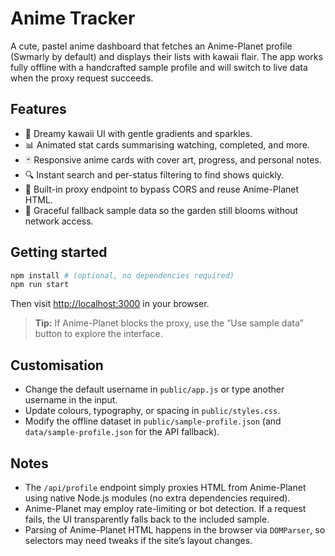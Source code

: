 # Anime Tracker

A cute, pastel anime dashboard that fetches an Anime-Planet profile (Swmarly by default) and displays their lists with kawaii flair. The app works fully offline with a handcrafted sample profile and will switch to live data when the proxy request succeeds.

## Features

- 🌸 Dreamy kawaii UI with gentle gradients and sparkles.
- 📊 Animated stat cards summarising watching, completed, and more.
- 🃏 Responsive anime cards with cover art, progress, and personal notes.
- 🔍 Instant search and per-status filtering to find shows quickly.
- 🔄 Built-in proxy endpoint to bypass CORS and reuse Anime-Planet HTML.
- 🧸 Graceful fallback sample data so the garden still blooms without network access.

## Getting started

```bash
npm install # (optional, no dependencies required)
npm run start
```

Then visit [http://localhost:3000](http://localhost:3000) in your browser.

> **Tip:** If Anime-Planet blocks the proxy, use the “Use sample data” button to explore the interface.

## Customisation

- Change the default username in `public/app.js` or type another username in the input.
- Update colours, typography, or spacing in `public/styles.css`.
- Modify the offline dataset in `public/sample-profile.json` (and `data/sample-profile.json` for the API fallback).

## Notes

- The `/api/profile` endpoint simply proxies HTML from Anime-Planet using native Node.js modules (no extra dependencies required).
- Anime-Planet may employ rate-limiting or bot detection. If a request fails, the UI transparently falls back to the included sample.
- Parsing of Anime-Planet HTML happens in the browser via `DOMParser`, so selectors may need tweaks if the site’s layout changes.
